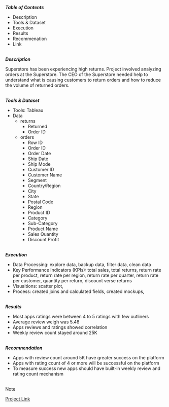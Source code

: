 
***Table of Contents***<br>

* Description
* Tools & Dataset
* Execution
* Results
* Recommenation
* Link  

\
***Description***<br>

Superstore has been experiencing high returns. Project involved analyzing orders at the Superstore. The CEO of the Superstore needed help to understand what is causing customers to return orders and how to reduce the volume of returned orders.
   

\
***Tools & Dataset***<br>

* Tools: Tableau
* Data
  * returns
    * Returned
    * Order ID
  * orders
    * Row ID
    * Order ID
    * Order Date
    * Ship Date
    * Ship Mode
    * Customer ID
    * Customer Name
    * Segment
    * Country/Region
    * City
    * State
    * Postal Code
    * Region
    * Product ID
    * Category
    * Sub-Category
    * Product Name
    * Sales	Quantity
    * Discount	Profit
 

\
***Execution***<br>

* Data Processing: explore data, backup data, filter data, clean data
* Key Performance Indicators (KPIs): total sales, total returns, return rate per product, return rate per region, return rate per quarter, return rate per customer, quantity
  per return, discount verse returns
* Visualtions: scatter plot, 
* Process: created joins and calculated fields, created mockups,  

\
***Results***<br>

* Most apps ratings were between 4 to 5 ratings with few outliners
* Average review weigh was 5.48 
* Apps reviews and ratings showed correlation
* Weekly review count stayed around 25K


\
***Recomnendation***<br>
* Apps with review count around 5K have greater success on the platform
* Apps with rating count of 4 or more will be successful on the platform
* To measure success new apps should have built-in weekly review and rating count mechanism <br><br> 

> [!Note]
> [Project Link](https://public.tableau.com/app/profile/mudassar.chaudhry/viz/TableauProject2_17141231854110/ReturnsAnalysisStory)
